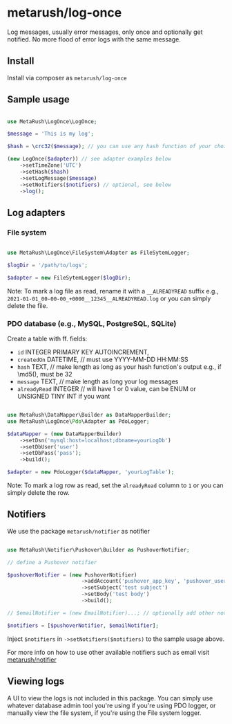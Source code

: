 # metarush/log-once

Log messages, usually error messages, only once and optionally get notified.
No more flood of error logs with the same message.

## Install

Install via composer as `metarush/log-once`

## Sample usage

```php

use MetaRush\LogOnce\LogOnce;

$message = 'This is my log';

$hash = \crc32($message); // you can use any hash function of your choice e.g., \md5(), \sha1(), etc

(new LogOnce($adapter)) // see adapter examples below
    ->setTimeZone('UTC')
    ->setHash($hash)
    ->setLogMessage($message)
    ->setNotifiers($notifiers) // optional, see below
    ->log();
```

## Log adapters

### File system

```php

use MetaRush\LogOnce\FileSystem\Adapter as FileSytemLogger;

$logDir = '/path/to/logs';

$adapter = new FileSytemLogger($logDir);
```

Note: To mark a log file as read, rename it with a `__ALREADYREAD` suffix
e.g., `2021-01-01_00-00-00_+0000__12345__ALREADYREAD.log` or you can simply delete the file.

### PDO database (e.g., MySQL, PostgreSQL, SQLite)

Create a table with ff. fields:

- `id`        INTEGER PRIMARY KEY AUTOINCREMENT,
- `createdOn`    DATETIME, // must use YYYY-MM-DD HH:MM:SS
- `hash`        TEXT, // make length as long as your hash function's output e.g., if \md5(), must be 32
- `message`   TEXT, // make length as long your log messages
- `alreadyRead`      INTEGER // will have 1 or 0 value, can be ENUM or UNSIGNED TINY INT if you want

```php

use MetaRush\DataMapper\Builder as DataMapperBuilder;
use MetaRush\LogOnce\Pdo\Adapter as PdoLogger;

$dataMapper = (new DataMapperBuilder)
    ->setDsn('mysql:host=localhost;dbname=yourLogDb')
    ->setDbUser('user')
    ->setDbPass('pass');
    ->build();

$adapter = new PdoLogger($dataMapper, 'yourLogTable');

```

Note: To mark a log row as read, set the `alreadyRead` column to `1` or you can simply delete the row.

## Notifiers

We use the package `metarush/notifier` as notifier

```php

use MetaRush\Notifier\Pushover\Builder as PushoverNotifier;

// define a Pushover notifier

$pushoverNotifier = (new PushoverNotifier)
                        ->addAccount('pushover_app_key', 'pushover_user_key')
                        ->setSubject('test subject')
                        ->setBody('test body')
                        ->build();

// $emailNotifier = (new EmailNotifier)...; // optionally add other notifiers

$notifiers = [$pushoverNotifier, $emailNotifier];
```

Inject `$notifiers` in `->setNotifiers($notifiers)` to the sample usage above.

For more info on how to use other available notifiers such as email visit [metarush/notifier](https://github.com/metarush/notifier)

## Viewing logs

A UI to view the logs is not included in this package.
You can simply use whatever database admin tool you're using if you're using PDO logger,
or manually view the file system, if you're using the File system logger.